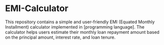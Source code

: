 # EMI-Calculator
This repository contains a simple and user-friendly EMI (Equated Monthly Installment) calculator implemented in [programming language]. The calculator helps users estimate their monthly loan repayment amount based on the principal amount, interest rate, and loan tenure.
